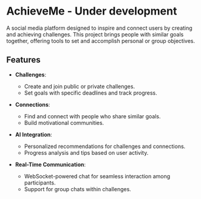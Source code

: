 # AchieveMe - Under development

A social media platform designed to inspire and connect users by creating and achieving challenges. This project brings people with similar goals together, offering tools to set and accomplish personal or group objectives.

## Features

- **Challenges**:  
  - Create and join public or private challenges.  
  - Set goals with specific deadlines and track progress.  

- **Connections**:  
  - Find and connect with people who share similar goals.  
  - Build motivational communities.  

- **AI Integration**:  
  - Personalized recommendations for challenges and connections.  
  - Progress analysis and tips based on user activity.  

- **Real-Time Communication**:  
  - WebSocket-powered chat for seamless interaction among participants.  
  - Support for group chats within challenges. 